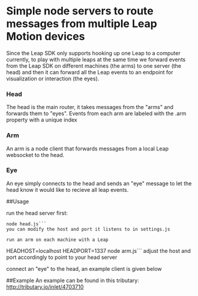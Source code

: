 # Simple node servers to route messages from multiple Leap Motion devices

Since the Leap SDK only supports hooking up one Leap to a computer currently,
to play with multiple leaps at the same time we forward events from the Leap
SDK on different machines (the arms) to one server (the head) and then it can
forward all the Leap events to an endpoint for visualization or interaction
(the eyes).

### Head
The head is the main router, it takes messages from the "arms" and forwards
them to "eyes". Events from each arm are labeled with the .arm property with a
unique index

### Arm
An arm is a node client that forwards messages from a local Leap websocket to
the head. 

### Eye
An eye simply connects to the head and sends an "eye" message to let the head
know it would like to recieve all leap events.

##Usage

run the head server first:  
```
node head.js```  
you can modify the host and port it listens to in settings.js  

run an arm on each machine with a Leap  
```
HEADHOST=localhost HEADPORT=1337 node arm.js```
adjust the host and port accordingly to point to your head server

connect an "eye" to the head, an example client is given below

##Example 
An example can be found in this tributary:
http://tributary.io/inlet/4703710


